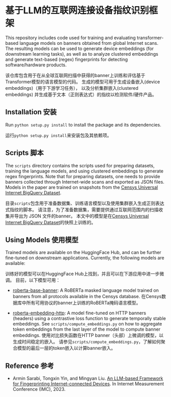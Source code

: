# 基于LLM的互联网连接设备指纹识别框架

This repository includes code used for training and evaluating transformer-based
language models on banners obtained from global Internet scans. The resulting
models can be used to generate device embeddings (for downstream learning
tasks), as well as to analyze clustered embeddings and generate text-based
(regex) fingerprints for detecting software/hardware products.

该仓库包含用于在从全球互联网扫描中获得的banner上训练和评估基于Transformer模型的语言模型的代码。
生成的模型可用于生成设备嵌入(device embeddings)（用于下游学习任务），
以及分析集群嵌入(clustered embeddings)
并生成基于文本（正则表达式）的指纹以检测软件/硬件产品。

## Installation 安装

Run `python setup.py install` to install the package and its dependencies.

运行`python setup.py install`来安装包及其依赖项。

## Scripts 脚本

The `scripts` directory contains the scripts used for preparing datasets,
training the language models, and using clustered embeddings to generate regex
fingerprints. Note that for preparing datasets, one needs to provide banners
collected through Internet-wide scans and exported as JSON files. Models in the
paper are trained on snapshots from the [Censys Universal Internet BigQuery
Dataset](https://support.censys.io/hc/en-us/articles/360056063151-Universal-Internet-BigQuery-Dataset).

目录`scripts`包含用于准备数据集、训练语言模型以及使用集群嵌入生成正则表达式指纹的脚本。
请注意，为了准备数据集，需要提供通过互联网范围内的扫描收集并导出为 JSON 文件的banner。
本文中的模型是在[Censys Universal Internet BigQuery Dataset](https://support.censys.io/hc/en-us/articles/360056063151-Universal-Internet-BigQuery-Dataset)的快照上训练的。

## Using Models 使用模型

Trained models are available on the HuggingFace Hub, and can be further
fine-tuned on downstream applications. Currently, the following models are
available:

训练好的模型可以在HuggingFace Hub上找到，并且可以在下游应用中进一步微调。
目前，以下模型可用：

- [roberta-base-banner](https://huggingface.co/arsarabi/roberta-base-banner): A
  RoBERTa masked language model trained on banners from all protocols available
  in the Censys database.
在Censys数据库中所有可用协议的banner上训练的RoBERTa掩码语言模型。

- [roberta-embedding-http](https://huggingface.co/arsarabi/roberta-embedding-http):
  A model fine-tuned on HTTP banners (headers) using a contrastive loss function
  to generate temporally stable embeddings. See `scripts/compute_embeddings.py`
  on how to aggregate token embeddings from the last layer of the model to
  compute banner embeddings.
使用对比损失函数在HTTP banner（头部）上微调的模型，以生成时间稳定的嵌入。 
请参见`scripts/compute_embeddings.py`，了解如何聚合模型的最后一层的token嵌入以计算banner嵌入。

## Reference 参考

- Armin Sarabi, Tongxin Yin, and Mingyan Liu. [An LLM-based Framework for Fingerprinting Internet-connected Devices](https://doi.org/10.1145/3618257.3624845). In Internet Measurement Conference (IMC), 2023.
